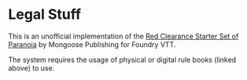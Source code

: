 # Legal Stuff
This is an unofficial implementation of the [Red Clearance Starter Set of Paranoia](https://www.mongoosepublishing.com/products/paranoia-red-clearance-starter-set-1) by Mongoose Publishing for Foundry VTT.

The system requires the usage of physical or digital rule books (linked above) to use.
